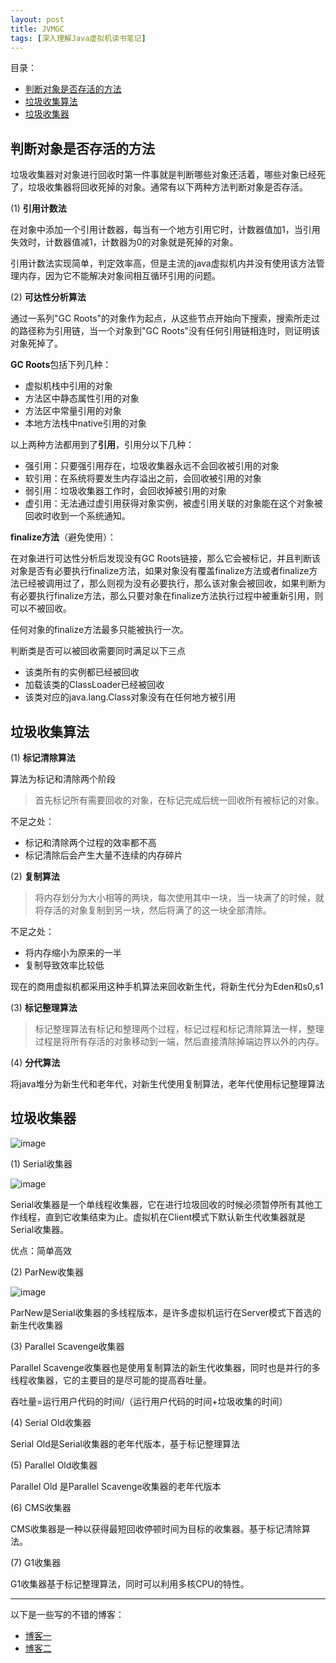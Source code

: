 ```yaml
---
layout: post
title: JVMGC
tags: [深入理解Java虚拟机读书笔记]
---
```


目录：

* [判断对象是否存活的方法](#判断对象是否存活的方法)
* [垃圾收集算法](#垃圾收集算法)
* [垃圾收集器](#垃圾收集器)

## 判断对象是否存活的方法
垃圾收集器对对象进行回收时第一件事就是判断哪些对象还活着，哪些对象已经死了，垃圾收集器将回收死掉的对象。通常有以下两种方法判断对象是否存活。

(1) **引用计数法**

在对象中添加一个引用计数器，每当有一个地方引用它时，计数器值加1，当引用失效时，计数器值减1，计数器为0的对象就是死掉的对象。

引用计数法实现简单，判定效率高，但是主流的java虚拟机内并没有使用该方法管理内存，因为它不能解决对象间相互循环引用的问题。

(2) **可达性分析算法**

通过一系列"GC Roots"的对象作为起点，从这些节点开始向下搜索，搜索所走过的路径称为引用链，当一个对象到"GC Roots"没有任何引用链相连时，则证明该对象死掉了。

**GC Roots**包括下列几种：
- 虚拟机栈中引用的对象
- 方法区中静态属性引用的对象
- 方法区中常量引用的对象
- 本地方法栈中native引用的对象

以上两种方法都用到了**引用**，引用分以下几种：
- 强引用：只要强引用存在，垃圾收集器永远不会回收被引用的对象
- 软引用：在系统将要发生内存溢出之前，会回收被引用的对象
- 弱引用：垃圾收集器工作时，会回收掉被引用的对象
- 虚引用：无法通过虚引用获得对象实例，被虚引用关联的对象能在这个对象被回收时收到一个系统通知。

**finalize方法**（避免使用）：

在对象进行可达性分析后发现没有GC Roots链接，那么它会被标记，并且判断该对象是否有必要执行finalize方法，如果对象没有覆盖finalize方法或者finalize方法已经被调用过了，那么则视为没有必要执行，那么该对象会被回收，如果判断为有必要执行finalize方法，那么只要对象在finalize方法执行过程中被重新引用，则可以不被回收。

任何对象的finalize方法最多只能被执行一次。

判断类是否可以被回收需要同时满足以下三点
- 该类所有的实例都已经被回收
- 加载该类的ClassLoader已经被回收
- 该类对应的java.lang.Class对象没有在任何地方被引用

## 垃圾收集算法

(1) **标记清除算法**

算法为标记和清除两个阶段
> 首先标记所有需要回收的对象，在标记完成后统一回收所有被标记的对象。

不足之处：
- 标记和清除两个过程的效率都不高
- 标记清除后会产生大量不连续的内存碎片

(2) **复制算法**
> 将内存划分为大小相等的两块，每次使用其中一块，当一块满了的时候，就将存活的对象复制到另一块，然后将满了的这一块全部清除。

不足之处：
- 将内存缩小为原来的一半
- 复制导致效率比较低

现在的商用虚拟机都采用这种手机算法来回收新生代，将新生代分为Eden和s0,s1

(3) **标记整理算法**

> 标记整理算法有标记和整理两个过程，标记过程和标记清除算法一样，整理过程是将所有存活的对象移动到一端，然后直接清除掉端边界以外的内存。

(4) **分代算法**

将java堆分为新生代和老年代，对新生代使用复制算法，老年代使用标记整理算法

## 垃圾收集器

![image](https://ruanwenjun.github.io/images/memory/gc.png)

(1) Serial收集器

![image](https://ruanwenjun.github.io/images/memory/Serial.png)

Serial收集器是一个单线程收集器，它在进行垃圾回收的时候必须暂停所有其他工作线程，直到它收集结束为止。虚拟机在Client模式下默认新生代收集器就是Serial收集器。

优点：简单高效

(2) ParNew收集器

![image](https://ruanwenjun.github.io/images/memory/parnew.png)

ParNew是Serial收集器的多线程版本，是许多虚拟机运行在Server模式下首选的新生代收集器

(3) Parallel Scavenge收集器

Parallel Scavenge收集器也是使用复制算法的新生代收集器，同时也是并行的多线程收集器，它的主要目的是尽可能的提高吞吐量。

吞吐量=运行用户代码的时间/（运行用户代码的时间+垃圾收集的时间）

(4) Serial Old收集器

Serial Old是Serial收集器的老年代版本，基于标记整理算法

(5) Parallel Old收集器

Parallel Old 是Parallel Scavenge收集器的老年代版本

(6) CMS收集器

CMS收集器是一种以获得最短回收停顿时间为目标的收集器。基于标记清除算法。

(7) G1收集器

G1收集器基于标记整理算法，同时可以利用多核CPU的特性。

---

以下是一些写的不错的博客：

- [博客一](http://www.importnew.com/27793.html)
- [博客二](http://blog.jobbole.com/109170/)
